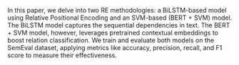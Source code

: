 In this paper, we delve into two RE methodologies: a BiLSTM-based model using Relative Positional Encoding and an SVM-based (BERT + SVM) model. The BiLSTM model captures the sequential dependencies in text. The BERT + SVM model, however, leverages pretrained contextual embeddings to boost relation classification. We train and evaluate both models on the SemEval dataset, applying metrics like accuracy, precision, recall, and F1 score to measure
their effectiveness.
